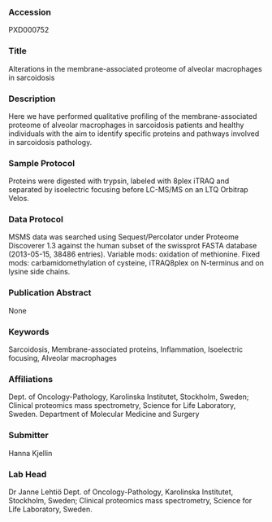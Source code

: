 ### Accession
PXD000752

### Title
Alterations in the membrane-associated proteome of alveolar macrophages in sarcoidosis

### Description
Here we have performed qualitative profiling of the membrane-associated proteome of alveolar macrophages in sarcoidosis patients and healthy individuals with the aim to identify specific proteins and pathways involved in sarcoidosis pathology.

### Sample Protocol
Proteins were digested with trypsin, labeled with 8plex iTRAQ and separated by isoelectric focusing before LC-MS/MS on an LTQ Orbitrap Velos.

### Data Protocol
MSMS data was searched using Sequest/Percolator under Proteome Discoverer 1.3 against the human subset of the swissprot FASTA database (2013-05-15, 38486 entries). Variable mods: oxidation of methionine. Fixed mods: carbamidomethylation of cysteine, iTRAQ8plex on N-terminus and on lysine side chains.

### Publication Abstract
None

### Keywords
Sarcoidosis, Membrane-associated proteins, Inflammation, Isoelectric focusing, Alveolar macrophages

### Affiliations
Dept. of Oncology-Pathology, Karolinska Institutet, Stockholm, Sweden; Clinical proteomics mass spectrometry, Science for Life Laboratory, Sweden.
Department of Molecular Medicine and Surgery

### Submitter
Hanna Kjellin

### Lab Head
Dr Janne Lehtiö
Dept. of Oncology-Pathology, Karolinska Institutet, Stockholm, Sweden; Clinical proteomics mass spectrometry, Science for Life Laboratory, Sweden.


